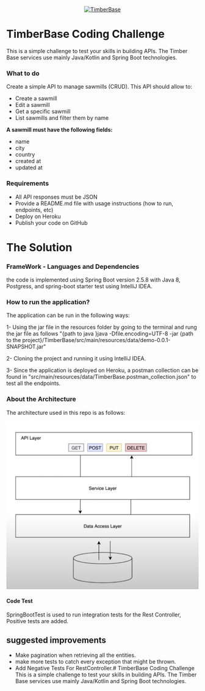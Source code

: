 <p align="center">
<a href="https://timberbase.notion.site/"><img src="https://www.notion.so/images/meta/default.png" alt="TimberBase"></a>
</p>

# TimberBase Coding Challenge 
This is a simple challenge to test your skills in building APIs. The Timber Base services use mainly Java/Kotlin and Spring Boot technologies.
### What to do

Create a simple API to manage sawmills (CRUD). This API should allow to:

- Create a sawmill
- Edit a sawmill
- Get a specific sawmill
- List sawmills and filter them by name

**A sawmill must have the following fields:**

- name
- city
- country
- created at
- updated at

### Requirements

- All API responses must be JSON
- Provide a README.md file with usage instructions (how to run, endpoints, etc)
- Deploy on Heroku
- Publish your code on GitHub

# The Solution
### FrameWork -  Languages and Dependencies
the code is implemented using Spring Boot version 2.5.8 with Java 8, Postgress, and spring-boot starter test using IntelliJ IDEA.

### How to run the application?
The application can be run in the following ways:

1- Using the jar file in the resources folder by going to the terminal and rung the jar file as follows "{path to java }java -Dfile.encoding=UTF-8 -jar {path to the project}/TimberBase/src/main/resources/data/demo-0.0.1-SNAPSHOT.jar" 

2- Cloning the project and running it using IntelliJ IDEA.

3- Since the application is deployed on Heroku, a postman collection can be found in "src/main/resources/data/TimberBase.postman_collection.json" to test all the endpoints.

### About the Architecture 
The architecture used in this repo is as follows:

<p align="center">
<img src="src/main/resources/data/Architecture.png" alt="Architecture">
</p>

#### Code Test
SpringBootTest is used to run integration tests for the Rest Controller, Positive tests are added.

## suggested improvements
- Make pagination when retrieving all the entities.
- make more tests to catch every exception that might be thrown.
- Add Negative Tests For RestController.# TimberBase Coding Challenge 
This is a simple challenge to test your skills in building APIs. The Timber Base services use mainly Java/Kotlin and Spring Boot technologies.
